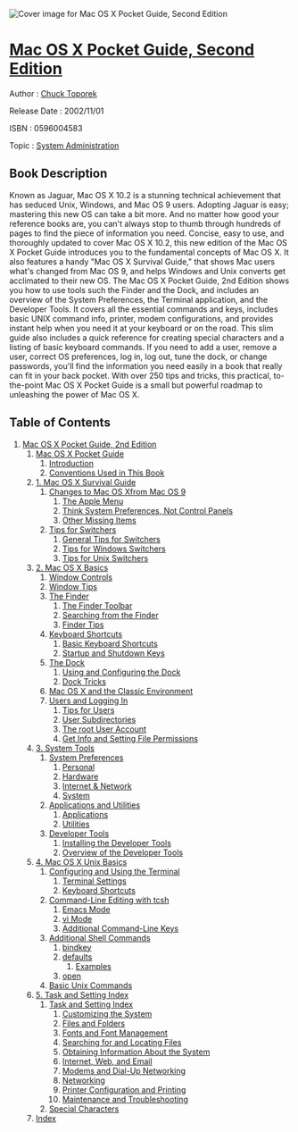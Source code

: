 ![Cover image for Mac OS X Pocket Guide, Second Edition](https://imgdetail.ebookreading.net/cover/cover/system_admin/EB0596004583.jpg)

[Mac OS X Pocket Guide, Second Edition](https://ebookreading.net/view/book/Mac+OS+X+Pocket+Guide%2C+Second+Edition-EB0596004583_1.html "Mac OS X Pocket Guide, Second Edition")
====================================================================================================================

Author : [Chuck Toporek](https://ebookreading.net/search/author/Chuck+Toporek)

Release Date : 2002/11/01

ISBN : 0596004583

Topic : [System Administration](https://ebookreading.net/search/category/system-administration)

Book Description
-----------------

 Known as Jaguar, Mac OS X 10.2 is a stunning technical achievement that has seduced Unix, Windows, and Mac OS 9 users. Adopting Jaguar is easy; mastering this new OS can take a bit more. And no matter how good your reference books are, you can't always stop to thumb through hundreds of pages to find the piece of information you need. Concise, easy to use, and thoroughly updated to cover Mac OS X 10.2, this new edition of the Mac OS X Pocket Guide introduces you to the fundamental concepts of Mac OS X. It also features a handy "Mac OS X Survival Guide," that shows Mac users what's changed from Mac OS 9, and helps Windows and Unix converts get acclimated to their new OS. The Mac OS X Pocket Guide, 2nd Edition shows you how to use tools such the Finder and the Dock, and includes an overview of the System Preferences, the Terminal application, and the Developer Tools. It covers all the essential commands and keys, includes basic UNIX command info, printer, modem configurations, and provides instant help when you need it at your keyboard or on the road. This slim guide also includes a quick reference for creating special characters and a listing of basic keyboard commands. If you need to add a user, remove a user, correct OS preferences, log in, log out, tune the dock, or change passwords, you'll find the information you need easily in a book that really can fit in your back pocket. With over 250 tips and tricks, this practical, to-the-point Mac OS X Pocket Guide is a small but powerful roadmap to unleashing the power of Mac OS X. 
              
Table of Contents
-----------------

1. [Mac OS X Pocket Guide, 2nd Edition](https://ebookreading.net/view/book/Mac+OS+X+Pocket+Guide%2C+Second+Edition-EB0596004583_2.html)
    1. [Mac OS X Pocket Guide](https://ebookreading.net/view/book/Mac+OS+X+Pocket+Guide%2C+Second+Edition-EB0596004583_3.html)
        1. [Introduction](https://ebookreading.net/view/book/Mac+OS+X+Pocket+Guide%2C+Second+Edition-EB0596004583_3.html#macosxpg2-PREF-SECT)
        1. [Conventions Used in This Book](https://ebookreading.net/view/book/Mac+OS+X+Pocket+Guide%2C+Second+Edition-EB0596004583_4.html)
    1. [1. Mac OS X Survival Guide](https://ebookreading.net/view/book/Mac+OS+X+Pocket+Guide%2C+Second+Edition-EB0596004583_5.html)
        1. [Changes to Mac OS Xfrom Mac OS 9](https://ebookreading.net/view/book/Mac+OS+X+Pocket+Guide%2C+Second+Edition-EB0596004583_5.html#macosxpg2-CHP-1-SEC)
            1. [The Apple Menu](https://ebookreading.net/view/book/Mac+OS+X+Pocket+Guide%2C+Second+Edition-EB0596004583_5.html#macosxpg2-CHP-1-SEC)
            1. [Think System Preferences, Not Control Panels](https://ebookreading.net/view/book/Mac+OS+X+Pocket+Guide%2C+Second+Edition-EB0596004583_5.html#macosxpg2-CHP-1-SEC)
            1. [Other Missing Items](https://ebookreading.net/view/book/Mac+OS+X+Pocket+Guide%2C+Second+Edition-EB0596004583_5.html#macosxpg2-CHP-1-SEC)
        1. [Tips for Switchers](https://ebookreading.net/view/book/Mac+OS+X+Pocket+Guide%2C+Second+Edition-EB0596004583_6.html)
            1. [General Tips for Switchers](https://ebookreading.net/view/book/Mac+OS+X+Pocket+Guide%2C+Second+Edition-EB0596004583_6.html#macosxpg2-CHP-1-SEC)
            1. [Tips for Windows Switchers](https://ebookreading.net/view/book/Mac+OS+X+Pocket+Guide%2C+Second+Edition-EB0596004583_6.html#macosxpg2-CHP-1-SEC)
            1. [Tips for Unix Switchers](https://ebookreading.net/view/book/Mac+OS+X+Pocket+Guide%2C+Second+Edition-EB0596004583_6.html#macosxpg2-CHP-1-SEC)
    1. [2. Mac OS X Basics](https://ebookreading.net/view/book/Mac+OS+X+Pocket+Guide%2C+Second+Edition-EB0596004583_7.html)
        1. [Window Controls](https://ebookreading.net/view/book/Mac+OS+X+Pocket+Guide%2C+Second+Edition-EB0596004583_7.html#macosxpg2-CHP-2-SEC)
        1. [Window Tips](https://ebookreading.net/view/book/Mac+OS+X+Pocket+Guide%2C+Second+Edition-EB0596004583_8.html)
        1. [The Finder](https://ebookreading.net/view/book/Mac+OS+X+Pocket+Guide%2C+Second+Edition-EB0596004583_9.html)
            1. [The Finder Toolbar](https://ebookreading.net/view/book/Mac+OS+X+Pocket+Guide%2C+Second+Edition-EB0596004583_9.html#macosxpg2-CHP-2-SEC)
            1. [Searching from the Finder](https://ebookreading.net/view/book/Mac+OS+X+Pocket+Guide%2C+Second+Edition-EB0596004583_9.html#macosxpg2-CHP-2-SEC)
            1. [Finder Tips](https://ebookreading.net/view/book/Mac+OS+X+Pocket+Guide%2C+Second+Edition-EB0596004583_9.html#macosxpg2-CHP-2-SEC)
        1. [Keyboard Shortcuts](https://ebookreading.net/view/book/Mac+OS+X+Pocket+Guide%2C+Second+Edition-EB0596004583_10.html)
            1. [Basic Keyboard Shortcuts](https://ebookreading.net/view/book/Mac+OS+X+Pocket+Guide%2C+Second+Edition-EB0596004583_10.html#macosxpg2-CHP-2-SEC)
            1. [Startup and Shutdown Keys](https://ebookreading.net/view/book/Mac+OS+X+Pocket+Guide%2C+Second+Edition-EB0596004583_10.html#macosxpg2-CHP-2-SEC)
        1. [The Dock](https://ebookreading.net/view/book/Mac+OS+X+Pocket+Guide%2C+Second+Edition-EB0596004583_11.html)
            1. [Using and Configuring the Dock](https://ebookreading.net/view/book/Mac+OS+X+Pocket+Guide%2C+Second+Edition-EB0596004583_11.html#macosxpg2-CHP-2-SEC)
            1. [Dock Tricks](https://ebookreading.net/view/book/Mac+OS+X+Pocket+Guide%2C+Second+Edition-EB0596004583_11.html#macosxpg2-CHP-2-SEC)
        1. [Mac OS X and the Classic Environment](https://ebookreading.net/view/book/Mac+OS+X+Pocket+Guide%2C+Second+Edition-EB0596004583_12.html)
        1. [Users and Logging In](https://ebookreading.net/view/book/Mac+OS+X+Pocket+Guide%2C+Second+Edition-EB0596004583_13.html)
            1. [Tips for Users](https://ebookreading.net/view/book/Mac+OS+X+Pocket+Guide%2C+Second+Edition-EB0596004583_13.html#macosxpg2-CHP-2-SEC)
            1. [User Subdirectories](https://ebookreading.net/view/book/Mac+OS+X+Pocket+Guide%2C+Second+Edition-EB0596004583_13.html#macosxpg2-CHP-2-SEC)
            1. [The root User Account](https://ebookreading.net/view/book/Mac+OS+X+Pocket+Guide%2C+Second+Edition-EB0596004583_13.html#macosxpg2-CHP-2-SEC)
            1. [Get Info and Setting File Permissions](https://ebookreading.net/view/book/Mac+OS+X+Pocket+Guide%2C+Second+Edition-EB0596004583_13.html#macosxpg2-CHP-2-SEC)
    1. [3. System Tools](https://ebookreading.net/view/book/Mac+OS+X+Pocket+Guide%2C+Second+Edition-EB0596004583_14.html)
        1. [System Preferences](https://ebookreading.net/view/book/Mac+OS+X+Pocket+Guide%2C+Second+Edition-EB0596004583_14.html#macosxpg2-CHP-3-SEC)
            1. [Personal](https://ebookreading.net/view/book/Mac+OS+X+Pocket+Guide%2C+Second+Edition-EB0596004583_14.html#macosxpg2-CHP-3-SEC)
            1. [Hardware](https://ebookreading.net/view/book/Mac+OS+X+Pocket+Guide%2C+Second+Edition-EB0596004583_14.html#macosxpg2-CHP-3-SEC)
            1. [Internet &amp; Network](https://ebookreading.net/view/book/Mac+OS+X+Pocket+Guide%2C+Second+Edition-EB0596004583_14.html#macosxpg2-CHP-3-SEC)
            1. [System](https://ebookreading.net/view/book/Mac+OS+X+Pocket+Guide%2C+Second+Edition-EB0596004583_14.html#macosxpg2-CHP-3-SEC)
        1. [Applications and Utilities](https://ebookreading.net/view/book/Mac+OS+X+Pocket+Guide%2C+Second+Edition-EB0596004583_15.html)
            1. [Applications](https://ebookreading.net/view/book/Mac+OS+X+Pocket+Guide%2C+Second+Edition-EB0596004583_15.html#macosxpg2-CHP-3-SEC)
            1. [Utilities](https://ebookreading.net/view/book/Mac+OS+X+Pocket+Guide%2C+Second+Edition-EB0596004583_15.html#macosxpg2-CHP-3-SEC)
        1. [Developer Tools](https://ebookreading.net/view/book/Mac+OS+X+Pocket+Guide%2C+Second+Edition-EB0596004583_16.html)
            1. [Installing the Developer Tools](https://ebookreading.net/view/book/Mac+OS+X+Pocket+Guide%2C+Second+Edition-EB0596004583_16.html#macosxpg2-CHP-3-SEC)
            1. [Overview of the Developer Tools](https://ebookreading.net/view/book/Mac+OS+X+Pocket+Guide%2C+Second+Edition-EB0596004583_16.html#macosxpg2-CHP-3-SEC)
    1. [4. Mac OS X Unix Basics](https://ebookreading.net/view/book/Mac+OS+X+Pocket+Guide%2C+Second+Edition-EB0596004583_17.html)
        1. [Configuring and Using the Terminal](https://ebookreading.net/view/book/Mac+OS+X+Pocket+Guide%2C+Second+Edition-EB0596004583_17.html#macosxpg2-CHP-4-SEC)
            1. [Terminal Settings](https://ebookreading.net/view/book/Mac+OS+X+Pocket+Guide%2C+Second+Edition-EB0596004583_17.html#macosxpg2-CHP-4-SEC)
            1. [Keyboard Shortcuts](https://ebookreading.net/view/book/Mac+OS+X+Pocket+Guide%2C+Second+Edition-EB0596004583_17.html#macosxpg2-CHP-4-SEC)
        1. [Command-Line Editing with tcsh](https://ebookreading.net/view/book/Mac+OS+X+Pocket+Guide%2C+Second+Edition-EB0596004583_18.html)
            1. [Emacs Mode](https://ebookreading.net/view/book/Mac+OS+X+Pocket+Guide%2C+Second+Edition-EB0596004583_18.html#macosxpg2-CHP-4-SEC)
            1. [vi Mode](https://ebookreading.net/view/book/Mac+OS+X+Pocket+Guide%2C+Second+Edition-EB0596004583_18.html#macosxpg2-CHP-4-SEC)
            1. [Additional Command-Line Keys](https://ebookreading.net/view/book/Mac+OS+X+Pocket+Guide%2C+Second+Edition-EB0596004583_18.html#macosxpg2-CHP-4-SEC)
        1. [Additional Shell Commands](https://ebookreading.net/view/book/Mac+OS+X+Pocket+Guide%2C+Second+Edition-EB0596004583_19.html)
            1. [bindkey](https://ebookreading.net/view/book/Mac+OS+X+Pocket+Guide%2C+Second+Edition-EB0596004583_19.html#macosxpg2-CHP-4-SEC)
            1. [defaults](https://ebookreading.net/view/book/Mac+OS+X+Pocket+Guide%2C+Second+Edition-EB0596004583_19.html#macosxpg2-CHP-4-SEC)
                1. [Examples](https://ebookreading.net/view/book/Mac+OS+X+Pocket+Guide%2C+Second+Edition-EB0596004583_19.html#macosxpg2-CHP-4-SEC)
            1. [open](https://ebookreading.net/view/book/Mac+OS+X+Pocket+Guide%2C+Second+Edition-EB0596004583_19.html#macosxpg2-CHP-4-SEC)
        1. [Basic Unix Commands](https://ebookreading.net/view/book/Mac+OS+X+Pocket+Guide%2C+Second+Edition-EB0596004583_20.html)
    1. [5. Task and Setting Index](https://ebookreading.net/view/book/Mac+OS+X+Pocket+Guide%2C+Second+Edition-EB0596004583_21.html)
        1. [Task and Setting Index](https://ebookreading.net/view/book/Mac+OS+X+Pocket+Guide%2C+Second+Edition-EB0596004583_21.html#macosxpg2-CHP-5-SEC)
            1. [Customizing the System](https://ebookreading.net/view/book/Mac+OS+X+Pocket+Guide%2C+Second+Edition-EB0596004583_21.html#macosxpg2-CHP-5-SEC)
            1. [Files and Folders](https://ebookreading.net/view/book/Mac+OS+X+Pocket+Guide%2C+Second+Edition-EB0596004583_21.html#macosxpg2-CHP-5-SEC)
            1. [Fonts and Font Management](https://ebookreading.net/view/book/Mac+OS+X+Pocket+Guide%2C+Second+Edition-EB0596004583_21.html#macosxpg2-CHP-5-SEC)
            1. [Searching for and Locating Files](https://ebookreading.net/view/book/Mac+OS+X+Pocket+Guide%2C+Second+Edition-EB0596004583_21.html#macosxpg2-CHP-5-SEC)
            1. [Obtaining Information About the System](https://ebookreading.net/view/book/Mac+OS+X+Pocket+Guide%2C+Second+Edition-EB0596004583_21.html#macosxpg2-CHP-5-SEC)
            1. [Internet, Web, and Email](https://ebookreading.net/view/book/Mac+OS+X+Pocket+Guide%2C+Second+Edition-EB0596004583_21.html#macosxpg2-CHP-5-SEC)
            1. [Modems and Dial-Up Networking](https://ebookreading.net/view/book/Mac+OS+X+Pocket+Guide%2C+Second+Edition-EB0596004583_21.html#macosxpg2-CHP-5-SEC)
            1. [Networking](https://ebookreading.net/view/book/Mac+OS+X+Pocket+Guide%2C+Second+Edition-EB0596004583_21.html#macosxpg2-CHP-5-SEC)
            1. [Printer Configuration and Printing](https://ebookreading.net/view/book/Mac+OS+X+Pocket+Guide%2C+Second+Edition-EB0596004583_21.html#macosxpg2-CHP-5-SEC)
            1. [Maintenance and Troubleshooting](https://ebookreading.net/view/book/Mac+OS+X+Pocket+Guide%2C+Second+Edition-EB0596004583_21.html#macosxpg2-CHP-5-SEC)
        1. [Special Characters](https://ebookreading.net/view/book/Mac+OS+X+Pocket+Guide%2C+Second+Edition-EB0596004583_22.html)
    1. [Index](https://ebookreading.net/view/book/Mac+OS+X+Pocket+Guide%2C+Second+Edition-EB0596004583_23.html)
